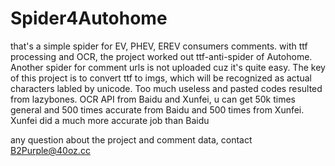 # Spider4Autohome
that's a simple spider for EV, PHEV, EREV consumers comments. with ttf processing and OCR, the project worked out ttf-anti-spider of Autohome.
Another spider for comment urls is not uploaded cuz it's quite easy.
The key of this project is to convert ttf to imgs, which will be recognized as actual characters labled by unicode.
Too much useless and pasted codes resulted from lazybones.
OCR API from Baidu and Xunfei, u can get 50k times general and 500 times accurate from Baidu and 500 times from Xunfei. Xunfei did a much more accurate job than Baidu

any question about the project and comment data, contact B2Purple@40oz.cc
